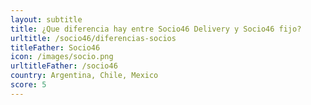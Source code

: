 ```yaml
---
layout: subtitle
title: ¿Que diferencia hay entre Socio46 Delivery y Socio46 fijo?
urltitle: /socio46/diferencias-socios
titleFather: Socio46
icon: /images/socio.png
urltitleFather: /socio46
country: Argentina, Chile, Mexico
score: 5
---
```

